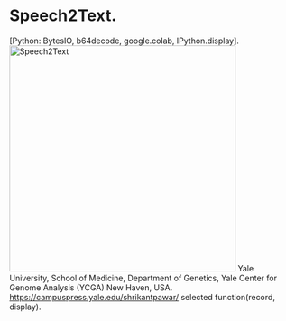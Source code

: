 # Speech2Text.
[Python: BytesIO, b64decode, google.colab, IPython.display].
<img width="401" alt="Speech2Text" src="https://github.com/spawar2/Speech2Text/assets/25118302/25b46985-16a5-479c-a9f9-c739ee22f92e">
Yale University, School of Medicine, Department of Genetics, Yale Center for Genome Analysis (YCGA) New Haven, USA.
https://campuspress.yale.edu/shrikantpawar/
selected function(record, display).
